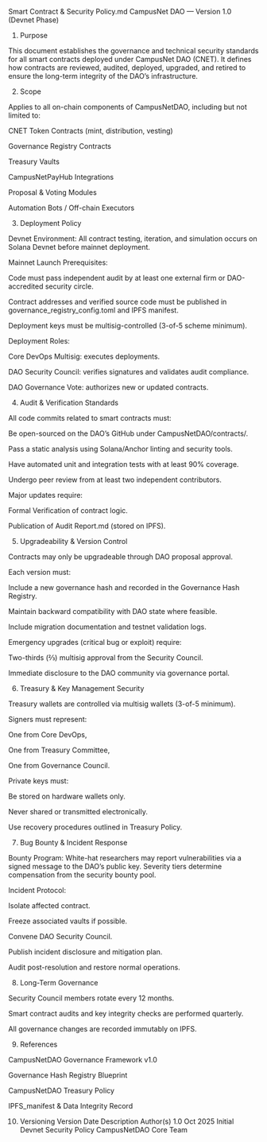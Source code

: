 Smart Contract & Security Policy.md
CampusNet DAO — Version 1.0 (Devnet Phase)
1. Purpose

This document establishes the governance and technical security standards for all smart contracts deployed under CampusNet DAO (CNET). It defines how contracts are reviewed, audited, deployed, upgraded, and retired to ensure the long-term integrity of the DAO’s infrastructure.

2. Scope

Applies to all on-chain components of CampusNetDAO, including but not limited to:

CNET Token Contracts (mint, distribution, vesting)

Governance Registry Contracts

Treasury Vaults

CampusNetPayHub Integrations

Proposal & Voting Modules

Automation Bots / Off-chain Executors

3. Deployment Policy

Devnet Environment:
All contract testing, iteration, and simulation occurs on Solana Devnet before mainnet deployment.

Mainnet Launch Prerequisites:

Code must pass independent audit by at least one external firm or DAO-accredited security circle.

Contract addresses and verified source code must be published in governance_registry_config.toml and IPFS manifest.

Deployment keys must be multisig-controlled (3-of-5 scheme minimum).

Deployment Roles:

Core DevOps Multisig: executes deployments.

DAO Security Council: verifies signatures and validates audit compliance.

DAO Governance Vote: authorizes new or updated contracts.

4. Audit & Verification Standards

All code commits related to smart contracts must:

Be open-sourced on the DAO’s GitHub under CampusNetDAO/contracts/.

Pass a static analysis using Solana/Anchor linting and security tools.

Have automated unit and integration tests with at least 90% coverage.

Undergo peer review from at least two independent contributors.

Major updates require:

Formal Verification of contract logic.

Publication of Audit Report.md (stored on IPFS).

5. Upgradeability & Version Control

Contracts may only be upgradeable through DAO proposal approval.

Each version must:

Include a new governance hash and recorded in the Governance Hash Registry.

Maintain backward compatibility with DAO state where feasible.

Include migration documentation and testnet validation logs.

Emergency upgrades (critical bug or exploit) require:

Two-thirds (⅔) multisig approval from the Security Council.

Immediate disclosure to the DAO community via governance portal.

6. Treasury & Key Management Security

Treasury wallets are controlled via multisig wallets (3-of-5 minimum).

Signers must represent:

One from Core DevOps,

One from Treasury Committee,

One from Governance Council.

Private keys must:

Be stored on hardware wallets only.

Never shared or transmitted electronically.

Use recovery procedures outlined in Treasury Policy.

7. Bug Bounty & Incident Response

Bounty Program:
White-hat researchers may report vulnerabilities via a signed message to the DAO’s public key.
Severity tiers determine compensation from the security bounty pool.

Incident Protocol:

Isolate affected contract.

Freeze associated vaults if possible.

Convene DAO Security Council.

Publish incident disclosure and mitigation plan.

Audit post-resolution and restore normal operations.

8. Long-Term Governance

Security Council members rotate every 12 months.

Smart contract audits and key integrity checks are performed quarterly.

All governance changes are recorded immutably on IPFS.

9. References

CampusNetDAO Governance Framework v1.0

Governance Hash Registry Blueprint

CampusNetDAO Treasury Policy

IPFS_manifest & Data Integrity Record

10. Versioning
Version	Date	Description	Author(s)
1.0	Oct 2025	Initial Devnet Security Policy	CampusNetDAO Core Team
